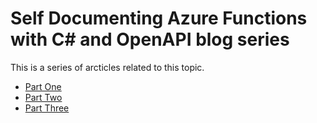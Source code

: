 # Self Documenting Azure Functions with C# and OpenAPI blog series

This is a series of arcticles related to this topic.

- [Part One](https://github.com/tommck/azure-functions-blog-series/blob/article-one/Article%201.md)
- [Part Two](https://github.com/tommck/azure-functions-blog-series/blob/article-two/Article%202.md)
- [Part Three](https://github.com/tommck/azure-functions-blog-series/blob/article-three/Article%203.md)
